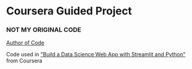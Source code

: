 # Coursera Guided Project
### NOT MY ORIGINAL CODE
[Author of Code](https://www.coursera.org/instructor/snehan-kekre)

Code used in ["Build a Data Science Web App with Streamlit and Python"](https://www.coursera.org/projects/data-science-streamlit-python) from Coursera
